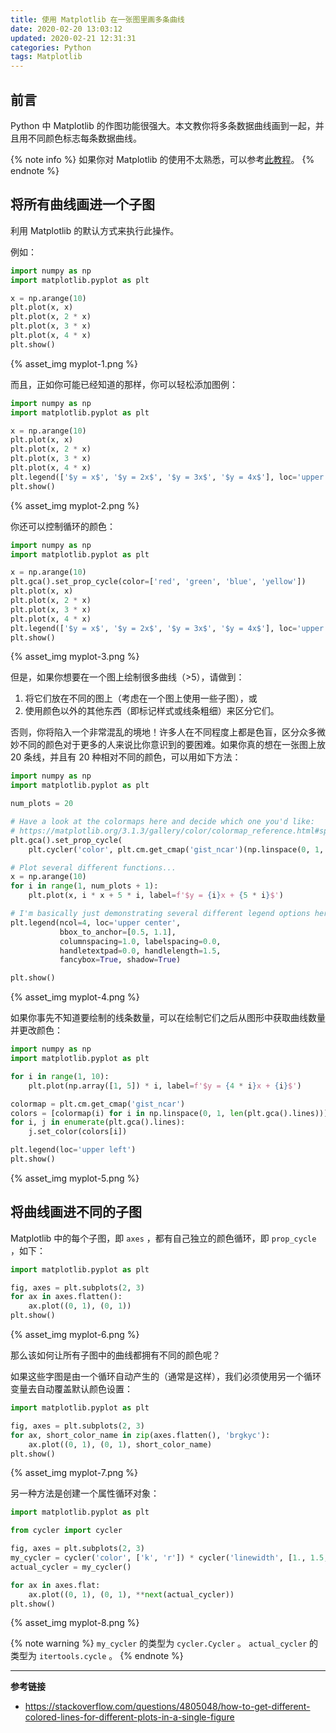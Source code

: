 ```yaml
---
title: 使用 Matplotlib 在一张图里画多条曲线
date: 2020-02-20 13:03:12
updated: 2020-02-21 12:31:31
categories: Python
tags: Matplotlib
---
```

## 前言

Python 中 Matplotlib 的作图功能很强大。本文教你将多条数据曲线画到一起，并且用不同颜色标志每条数据曲线。

{% note info %}
如果你对 Matplotlib 的使用不太熟悉，可以参考[此教程](https://matplotlib.org/tutorials/introductory/pyplot.html)。
{% endnote %}

## 将所有曲线画进一个子图

利用 Matplotlib 的默认方式来执行此操作。

例如：

```python
import numpy as np
import matplotlib.pyplot as plt

x = np.arange(10)
plt.plot(x, x)
plt.plot(x, 2 * x)
plt.plot(x, 3 * x)
plt.plot(x, 4 * x)
plt.show()
```
<!-- more -->

{% asset_img myplot-1.png %}

而且，正如你可能已经知道的那样，你可以轻松添加图例：

```python
import numpy as np
import matplotlib.pyplot as plt

x = np.arange(10)
plt.plot(x, x)
plt.plot(x, 2 * x)
plt.plot(x, 3 * x)
plt.plot(x, 4 * x)
plt.legend(['$y = x$', '$y = 2x$', '$y = 3x$', '$y = 4x$'], loc='upper left')
plt.show()
```

{% asset_img myplot-2.png %}

你还可以控制循环的颜色：

```python
import numpy as np
import matplotlib.pyplot as plt

x = np.arange(10)
plt.gca().set_prop_cycle(color=['red', 'green', 'blue', 'yellow'])
plt.plot(x, x)
plt.plot(x, 2 * x)
plt.plot(x, 3 * x)
plt.plot(x, 4 * x)
plt.legend(['$y = x$', '$y = 2x$', '$y = 3x$', '$y = 4x$'], loc='upper left')
plt.show()
```

{% asset_img myplot-3.png %}

但是，如果你想要在一个图上绘制很多曲线（>5），请做到：

1. 将它们放在不同的图上（考虑在一个图上使用一些子图），或
2. 使用颜色以外的其他东西（即标记样式或线条粗细）来区分它们。

否则，你将陷入一个非常混乱的境地！许多人在不同程度上都是色盲，区分众多微妙不同的颜色对于更多的人来说比你意识到的要困难。如果你真的想在一张图上放 20 条线，并且有 20 种相对不同的颜色，可以用如下方法：

```python
import numpy as np
import matplotlib.pyplot as plt

num_plots = 20

# Have a look at the colormaps here and decide which one you'd like:
# https://matplotlib.org/3.1.3/gallery/color/colormap_reference.html#sphx-glr-gallery-color-colormap-reference-py
plt.gca().set_prop_cycle(
    plt.cycler('color', plt.cm.get_cmap('gist_ncar')(np.linspace(0, 1, num_plots))))

# Plot several different functions...
x = np.arange(10)
for i in range(1, num_plots + 1):
    plt.plot(x, i * x + 5 * i, label=f'$y = {i}x + {5 * i}$')

# I'm basically just demonstrating several different legend options here...
plt.legend(ncol=4, loc='upper center',
           bbox_to_anchor=[0.5, 1.1],
           columnspacing=1.0, labelspacing=0.0,
           handletextpad=0.0, handlelength=1.5,
           fancybox=True, shadow=True)

plt.show()
```

{% asset_img myplot-4.png %}

如果你事先不知道要绘制的线条数量，可以在绘制它们之后从图形中获取曲线数量并更改颜色：

```python
import numpy as np
import matplotlib.pyplot as plt

for i in range(1, 10):
    plt.plot(np.array([1, 5]) * i, label=f'$y = {4 * i}x + {i}$')

colormap = plt.cm.get_cmap('gist_ncar')
colors = [colormap(i) for i in np.linspace(0, 1, len(plt.gca().lines))]
for i, j in enumerate(plt.gca().lines):
    j.set_color(colors[i])

plt.legend(loc='upper left')
plt.show()
```

{% asset_img myplot-5.png %}

## 将曲线画进不同的子图

Matplotlib 中的每个子图，即 `axes` ，都有自己独立的颜色循环，即 `prop_cycle` ，如下：

```python
import matplotlib.pyplot as plt

fig, axes = plt.subplots(2, 3)
for ax in axes.flatten():
    ax.plot((0, 1), (0, 1))
plt.show()
```

{% asset_img myplot-6.png %}

那么该如何让所有子图中的曲线都拥有不同的颜色呢？

如果这些字图是由一个循环自动产生的（通常是这样），我们必须使用另一个循环变量去自动覆盖默认颜色设置：

```python
import matplotlib.pyplot as plt

fig, axes = plt.subplots(2, 3)
for ax, short_color_name in zip(axes.flatten(), 'brgkyc'):
    ax.plot((0, 1), (0, 1), short_color_name)
plt.show()
```

{% asset_img myplot-7.png %}

另一种方法是创建一个属性循环对象：

```python
import matplotlib.pyplot as plt

from cycler import cycler

fig, axes = plt.subplots(2, 3)
my_cycler = cycler('color', ['k', 'r']) * cycler('linewidth', [1., 1.5, 2.])
actual_cycler = my_cycler()

for ax in axes.flat:
    ax.plot((0, 1), (0, 1), **next(actual_cycler))
plt.show()
```

{% asset_img myplot-8.png %}

{% note warning %}
`my_cycler` 的类型为 `cycler.Cycler` 。
`actual_cycler` 的类型为 `itertools.cycle` 。
{% endnote %}

---

**参考链接**

- https://stackoverflow.com/questions/4805048/how-to-get-different-colored-lines-for-different-plots-in-a-single-figure
